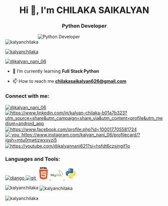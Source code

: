 <h1 align="center">Hi 👋, I'm CHILAKA SAIKALYAN</h1>
<h3 align="center">Python Developer</h3>
<img align="right" width=400 alt="Python Developer" src="D:\Full Stack Python\Portifolio\images\python_logo.jpeg">

<p align="left"> <img src="https://komarev.com/ghpvc/?username=kalyanchilaka&label=Profile%20views&color=0e75b6&style=flat" alt="kalyanchilaka" /> </p>

<p align="left"> <a href="https://github.com/ryo-ma/github-profile-trophy"><img src="https://github-profile-trophy.vercel.app/?username=kalyanchilaka" alt="kalyanchilaka" /></a> </p>

<p align="left"> <a href="https://twitter.com/@kalyan_nani_06" target="blank"><img src="https://img.shields.io/twitter/follow/@kalyan_nani_06?logo=twitter&style=for-the-badge" alt="@kalyan_nani_06" /></a> </p>

- 🌱 I’m currently learning **Full Stack Python**

- 📫 How to reach me **chilakasaikalyan626@gmail.com**

<h3 align="left">Connect with me:</h3>
<p align="left">
<a href="https://twitter.com/@kalyan_nani_06" target="blank"><img align="center" src="https://raw.githubusercontent.com/rahuldkjain/github-profile-readme-generator/master/src/images/icons/Social/twitter.svg" alt="@kalyan_nani_06" height="30" width="40" /></a>
<a href="https://linkedin.com/in/https://www.linkedin.com/in/kalyan-chilaka-b01a7b323?utm_source=share&utm_campaign=share_via&utm_content=profile&utm_medium=android_app" target="blank"><img align="center" src="https://raw.githubusercontent.com/rahuldkjain/github-profile-readme-generator/master/src/images/icons/Social/linked-in-alt.svg" alt="https://www.linkedin.com/in/kalyan-chilaka-b01a7b323?utm_source=share&utm_campaign=share_via&utm_content=profile&utm_medium=android_app" height="30" width="40" /></a>
<a href="https://fb.com/https://www.facebook.com/profile.php?id=100017705581724" target="blank"><img align="center" src="https://raw.githubusercontent.com/rahuldkjain/github-profile-readme-generator/master/src/images/icons/Social/facebook.svg" alt="https://www.facebook.com/profile.php?id=100017705581724" height="30" width="40" /></a>
<a href="https://instagram.com/​ you ​ https://www.instagram.com/kalyan_nani_06/profilecard/?igsh=mtu0mwtizwxxyzi5" target="blank"><img align="center" src="https://raw.githubusercontent.com/rahuldkjain/github-profile-readme-generator/master/src/images/icons/Social/instagram.svg" alt="​ you ​ https://www.instagram.com/kalyan_nani_06/profilecard/?igsh=mtu0mwtizwxxyzi5" height="30" width="40" /></a>
<a href="https://www.youtube.com/c/https://youtube.com/@kalyannani621?si=hsfdt6czsjngif1o" target="blank"><img align="center" src="https://raw.githubusercontent.com/rahuldkjain/github-profile-readme-generator/master/src/images/icons/Social/youtube.svg" alt="https://youtube.com/@kalyannani621?si=hsfdt6czsjngif1o" height="30" width="40" /></a>
</p>

<h3 align="left">Languages and Tools:</h3>
<p align="left"> <a href="https://www.djangoproject.com/" target="_blank" rel="noreferrer"> <img src="https://cdn.worldvectorlogo.com/logos/django.svg" alt="django" width="40" height="40"/> </a> <a href="https://git-scm.com/" target="_blank" rel="noreferrer"> <img src="https://www.vectorlogo.zone/logos/git-scm/git-scm-icon.svg" alt="git" width="40" height="40"/> </a> <a href="https://www.w3.org/html/" target="_blank" rel="noreferrer"> <img src="https://raw.githubusercontent.com/devicons/devicon/master/icons/html5/html5-original-wordmark.svg" alt="html5" width="40" height="40"/> </a> <a href="https://www.mysql.com/" target="_blank" rel="noreferrer"> <img src="https://raw.githubusercontent.com/devicons/devicon/master/icons/mysql/mysql-original-wordmark.svg" alt="mysql" width="40" height="40"/> </a> <a href="https://www.python.org" target="_blank" rel="noreferrer"> <img src="https://raw.githubusercontent.com/devicons/devicon/master/icons/python/python-original.svg" alt="python" width="40" height="40"/> </a> </p>

<p><img align="left" src="https://github-readme-stats.vercel.app/api/top-langs?username=kalyanchilaka&show_icons=true&locale=en&layout=compact" alt="kalyanchilaka" /></p>

<p>&nbsp;<img align="center" src="https://github-readme-stats.vercel.app/api?username=kalyanchilaka&show_icons=true&locale=en" alt="kalyanchilaka" /></p>

<p><img align="center" src="https://github-readme-streak-stats.herokuapp.com/?user=kalyanchilaka&" alt="kalyanchilaka" /></p>
